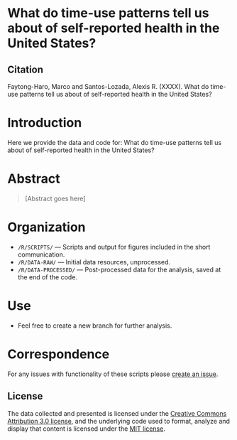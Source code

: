 # What do time-use patterns tell us about of self-reported health in the United States?

## Citation 
Faytong-Haro, Marco and Santos-Lozada, Alexis R. (XXXX). What do time-use patterns tell us about of self-reported health in the United States?

# Introduction 
Here we provide the data and code for: What do time-use patterns tell us about of self-reported health in the United States?

# Abstract
>  [Abstract goes here]



# Organization
- `/R/SCRIPTS/`  — Scripts and output for figures included in the short communication.
- `/R/DATA-RAW/`  — Initial data resources, unprocessed.
- `/R/DATA-PROCESSED/` — Post-processed data for the analysis, saved at the end of the code.

# Use
- Feel free to create a new branch for further analysis.

# Correspondence
For any issues with functionality of these scripts please [create an issue](https://github.com/alexisrsantos/srh_timeuse/issues).

## License
The data collected and presented is licensed under the [Creative Commons Attribution 3.0 license](http://creativecommons.org/licenses/by/3.0/us/deed.en_US), and the underlying code used to format, analyze and display that content is licensed under the [MIT license](http://opensource.org/licenses/mit-license.php).

